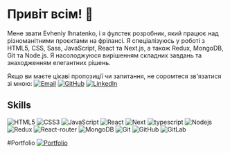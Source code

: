 # Привіт всім! 👋

Мене звати Evheniy Ihnatenko, і я фулстек розробник, який працює над різноманітними проєктами на фрілансі. Я спеціалізуюсь у роботі з HTML5, CSS, Sass, JavaScript, React та Next.js, а також Redux, MongoDB, Git та Node.js. Я насолоджуюся вирішенням складних завдань та знаходженням елегантних рішень.

Якщо ви маєте цікаві пропозиції чи запитання, не соромтеся зв'язатися зі мною:
[![Email](https://img.shields.io/badge/-Email-D14836?style=for-the-badge&logo=gmail&logoColor=white)](mailto:eijjeka@gmail.com)
[![GitHub](https://img.shields.io/badge/-GitHub-181717?style=for-the-badge&logo=github&logoColor=white)](https://github.com/eijjeka)
[![LinkedIn](https://img.shields.io/badge/-LinkedIn-0077B5?style=for-the-badge&logo=linkedin&logoColor=white)](https://www.linkedin.com/in/jekaignat?utm_source=share&utm_campaign=share_via&utm_content=profile&utm_medium=ios_app)

## Skills
![HTML5](https://img.shields.io/badge/-HTML5-E34F26?style=for-the-badge&logo=html5&logoColor=white)
![CSS3](https://img.shields.io/badge/-CSS3-1572B6?style=for-the-badge&logo=css3)
![JavaScript](https://img.shields.io/badge/-JavaScript-black?style=for-the-badge&logo=javascript)
![React](https://img.shields.io/badge/-React-black?style=for-the-badge&logo=react)
![Next](https://img.shields.io/badge/Next-000000?style=for-the-badge&logo=nextdotjs&logoColor=FFFFFF)
![typescript](https://img.shields.io/badge/TypeScript-3178C6?style=for-the-badge&logo=typescript&logoColor=white)
![Nodejs](https://img.shields.io/badge/-Nodejs-black?style=for-the-badge&logo=Node.js)
![Redux](https://img.shields.io/badge/Redux-593D88?style=for-the-badge&logo=redux&logoColor=white)
![React-router](https://img.shields.io/badge/React_Router-CA4245?style=for-the-badge&logo=react-router&logoColor=white)
![MongoDB](https://img.shields.io/badge/-MongoDB-black?style=for-the-badge&logo=mongodb)
![Git](https://img.shields.io/badge/-Git-black?style=for-the-badge&logo=git)
![GitHub](https://img.shields.io/badge/-GitHub-181717?style=for-the-badge&logo=github)
![GitLab](https://img.shields.io/badge/-GitLab-FCA121?style=for-the-badge&logo=gitlab)

#Portfolio
[![Portfolio](https://img.shields.io/badge/-Portfolio-212121?style=for-the-badge&logo=google-chrome&logoColor=white)](https://www.yourwebsite.com)
